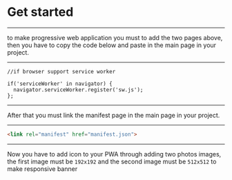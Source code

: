 # Get started

---

to make progressive web application you must to add the two pages above, then you have to copy the code below and paste in the main page in your project.

---

```JS
//if browser support service worker

if('serviceWorker' in navigator) {
  navigator.serviceWorker.register('sw.js');
};
```

---

After that you must link the manifest page in the main page in your project.

---

```HTML
<link rel="manifest" href="manifest.json">
```

---

Now you have to add icon to your PWA through adding two photos images, the first image must be `192x192` and the second image must be `512x512` to make responsive banner

